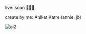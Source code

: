 live: soon 🔗🔗🔗

create by me: Aniket Katre (annie_jb)

![ai2](https://github.com/AniketKatre/shopifyMERN/assets/137198614/b51b6710-8911-458f-84e7-906655b60208)

